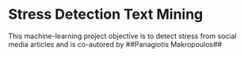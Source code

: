# Stress Detection Text Mining
This machine-learning project objective is to detect stress from social media articles and is co-autored by ##Panagiotis Makropoulos##
